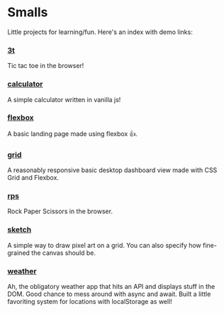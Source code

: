 # Smalls
Little projects for learning/fun. Here's an index with demo links:

### [3t](https://nickrroberts.github.io/smalls/3t/)
Tic tac toe in the browser!

### [calculator](https://nickrroberts.github.io/smalls/calculator/)
A simple calculator written in vanilla js!

### [flexbox](https://nickrroberts.github.io/smalls/flexbox/)
A basic landing page made using flexbox 👍.

### [grid](https://nickrroberts.github.io/smalls/grid/)
A reasonably responsive basic desktop dashboard view made with CSS Grid and Flexbox.

### [rps](https://nickrroberts.github.io/smalls/rps/)
Rock Paper Scissors in the browser.

### [sketch](https://nickrroberts.github.io/smalls/sketch/)
A simple way to draw pixel art on a grid. You can also specify how fine-grained the canvas should be.

### [weather](https://nickrroberts.github.io/smalls/weather/)
Ah, the obligatory weather app that hits an API and displays stuff in the DOM. Good chance to mess around with async and await. Built a little favoriting system for locations with localStorage as well!